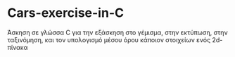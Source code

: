 # Cars-exercise-in-C
Άσκηση σε γλώσσα C για την εξάσκηση στο γέμισμα, στην εκτύπωση, στην ταξινόμηση, και τον υπολογισμό μέσου όρου κάποιον στοιχείων ενός 2d-πίνακα
